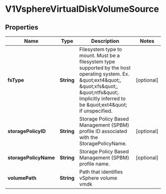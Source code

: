 

# V1VsphereVirtualDiskVolumeSource

## Properties

Name | Type | Description | Notes
------------ | ------------- | ------------- | -------------
**fsType** | **String** | Filesystem type to mount. Must be a filesystem type supported by the host operating system. Ex. \&quot;ext4\&quot;, \&quot;xfs\&quot;, \&quot;ntfs\&quot;. Implicitly inferred to be \&quot;ext4\&quot; if unspecified. |  [optional]
**storagePolicyID** | **String** | Storage Policy Based Management (SPBM) profile ID associated with the StoragePolicyName. |  [optional]
**storagePolicyName** | **String** | Storage Policy Based Management (SPBM) profile name. |  [optional]
**volumePath** | **String** | Path that identifies vSphere volume vmdk | 




